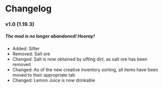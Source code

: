 # Changelog

### v1.0 (1.19.3)

##### *The mod is no longer abandoned! Hooray!*

* Added: Sifter
* Removed: Salt ore
* Changed: Salt is now obtained by sifting dirt, as salt ore has been removed
* Changed: As of the new creative inventory sorting, all items have been moved to their appropriate tab
* Changed: Lemon Juice is now drinkable
